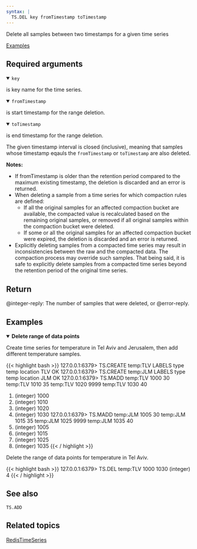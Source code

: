 ```yaml
---
syntax: |
  TS.DEL key fromTimestamp toTimestamp
---
```


Delete all samples between two timestamps for a given time series

[Examples](#examples)

## Required arguments

<details open><summary><code>key</code></summary> 

is key name for the time series.
</details>

<details open><summary><code>fromTimestamp</code></summary> 

is start timestamp for the range deletion.
</details>

<details open><summary><code>toTimestamp</code></summary>

is end timestamp for the range deletion.

The given timestamp interval is closed (inclusive), meaning that samples whose timestamp eqauls the `fromTimestamp` or `toTimestamp` are also deleted.

<note><b>Notes:</b>
  
- If fromTimestamp is older than the retention period compared to the maximum existing timestamp, the deletion is discarded and an error is returned.
- When deleting a sample from a time series for which compaction rules are defined:
  - If all the original samples for an affected compaction bucket are available, the compacted value is recalculated based on the remaining original samples, or removed if all original samples within the compaction bucket  were deleted.
  - If some or all the original samples for an affected compaction bucket were expired, the deletion is discarded and an error is returned.
- Explicitly deleting samples from a compacted time series may result in inconsistencies between the raw and the compacted data. The compaction process may override such samples. That being said, it is safe to explicitly delete samples from a compacted time series beyond the retention period of the original time series.

</note>

## Return

@integer-reply: The number of samples that were deleted, or @error-reply.

## Examples 

<details open><summary><b>Delete range of data points</b></summary>

Create time series for temperature in Tel Aviv and Jerusalem, then add different temperature samples.

{{< highlight bash >}}
127.0.0.1:6379> TS.CREATE temp:TLV LABELS type temp location TLV
OK
127.0.0.1:6379> TS.CREATE temp:JLM LABELS type temp location JLM
OK
127.0.0.1:6379> TS.MADD temp:TLV 1000 30 temp:TLV 1010 35 temp:TLV 1020 9999 temp:TLV 1030 40
1) (integer) 1000
2) (integer) 1010
3) (integer) 1020
4) (integer) 1030
127.0.0.1:6379> TS.MADD temp:JLM 1005 30 temp:JLM 1015 35 temp:JLM 1025 9999 temp:JLM 1035 40
1) (integer) 1005
2) (integer) 1015
3) (integer) 1025
4) (integer) 1035
{{< / highlight >}}

Delete the range of data points for temperature in Tel Aviv.

{{< highlight bash >}}
127.0.0.1:6379> TS.DEL temp:TLV 1000 1030
(integer) 4
{{< / highlight >}}
</details>

## See also

`TS.ADD` 

## Related topics

[RedisTimeSeries](/docs/stack/timeseries)

